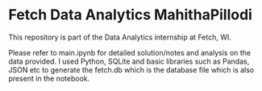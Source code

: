 # Fetch Data Analytics MahithaPillodi

This repository is part of the Data Analytics internship at Fetch, WI.

Please refer to main.ipynb for detailed solution/notes and analysis on the data provided. I used Python, SQLite and basic libraries such as Pandas, JSON etc to generate the fetch.db which is the database file which is also present in the notebook.

